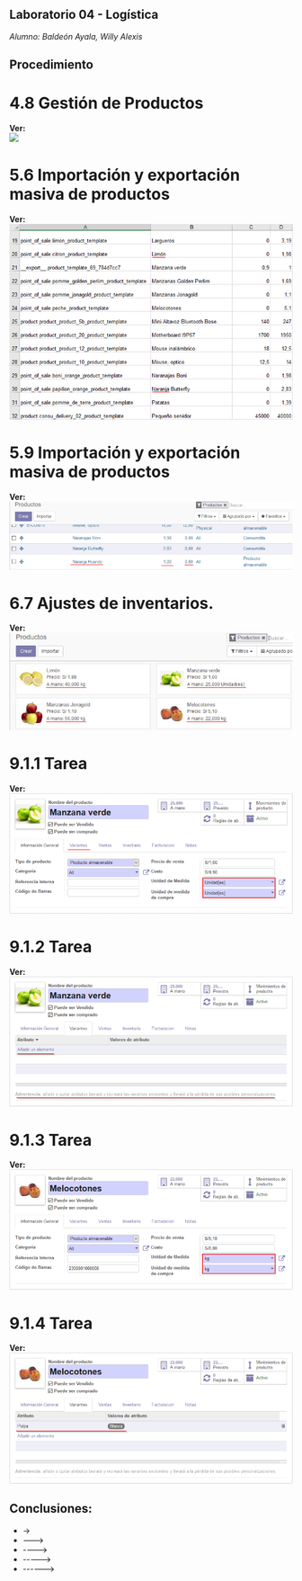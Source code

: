 ## Laboratorio 04 - Logística
*Alumno: Baldeón Ayala, Willy Alexis*

## Procedimiento

# 4.8 Gestión de Productos
**Ver:**  
![](https://github.com/WillyBaldeon/Integraci-n-de-Sistemas-Empresariales-Avanzados/blob/master/Semana%204/4.8%20Gesti%C3%B3n%20de%20Productos.png)

# 5.6 Importación y exportación masiva de productos
**Ver:**  
![](https://github.com/WillyBaldeon/Integraci-n-de-Sistemas-Empresariales-Avanzados/blob/master/Semana%204/5.6%20Importaci%C3%B3n%20y%20exportaci%C3%B3n%20masiva%20de%20productos.png)

# 5.9 Importación y exportación masiva de productos
**Ver:**  
![](https://github.com/WillyBaldeon/Integraci-n-de-Sistemas-Empresariales-Avanzados/blob/master/Semana%204/5.9%20Importaci%C3%B3n%20y%20exportaci%C3%B3n%20masiva%20de%20productos.png)

# 6.7 Ajustes de inventarios.
**Ver:**  
![](https://github.com/WillyBaldeon/Integraci-n-de-Sistemas-Empresariales-Avanzados/blob/master/Semana%204/6.7%20Ajustes%20de%20inventarios..png)

# 9.1.1 Tarea
**Ver:**  
![](https://github.com/WillyBaldeon/Integraci-n-de-Sistemas-Empresariales-Avanzados/blob/master/Semana%204/9.1.1%20Tarea.png)

# 9.1.2 Tarea
**Ver:**  
![](https://github.com/WillyBaldeon/Integraci-n-de-Sistemas-Empresariales-Avanzados/blob/master/Semana%204/9.1.2%20Tarea.png)

# 9.1.3 Tarea
**Ver:**  
![](https://github.com/WillyBaldeon/Integraci-n-de-Sistemas-Empresariales-Avanzados/blob/master/Semana%204/9.1.3%20Tarea.png)

# 9.1.4 Tarea
**Ver:**  
![](https://github.com/WillyBaldeon/Integraci-n-de-Sistemas-Empresariales-Avanzados/blob/master/Semana%204/9.1.4%20Tarea.png)

## Conclusiones:
* ->
* --->
* ---->
* ----->
* ------>